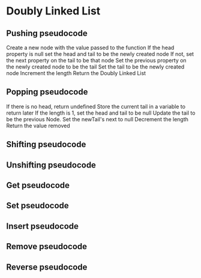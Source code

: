 ﻿# Doubly Linked List

## Pushing pseudocode
Create a new node with the value passed to the function
If the head property is null set the head and tail to be the newly created node 
If not, set the next property on the tail to be that node
Set the previous property on the newly created node to be the tail
Set the tail to be the newly created node
Increment the length
Return the Doubly Linked List

## Popping pseudocode
If there is no head, return undefined
Store the current tail in a variable to return later
If the length is 1, set the head and tail to be null
Update the tail to be the previous Node.
Set the newTail's next to null
Decrement the length
Return the value removed

## Shifting pseudocode


## Unshifting pseudocode


## Get pseudocode


## Set pseudocode


## Insert pseudocode


## Remove pseudocode


## Reverse pseudocode

